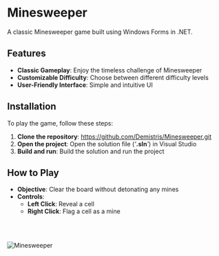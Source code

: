 # Minesweeper

A classic Minesweeper game built using Windows Forms in .NET.

## Features

+ **Classic Gameplay**: Enjoy the timeless challenge of Minesweeper
+ **Customizable Difficulty**: Choose between different difficulty levels
+ **User-Friendly Interface**: Simple and intuitive UI

## Installation

To play the game, follow these steps:
1. **Clone the repository**: https://github.com/Demistris/Minesweeper.git
2. **Open the project**: Open the solution file (_'_**.sln**_'_) in Visual Studio
3. **Build and run**: Build the solution and run the project

## How to Play

+ **Objective**: Clear the board without detonating any mines
+ **Controls**:
  + **Left Click**: Reveal a cell
  + **Right Click**: Flag a cell as a mine
<br>
<br>

![Minesweeper](https://github.com/user-attachments/assets/3e26c0ac-fa78-47ff-8436-db041928b89f)
